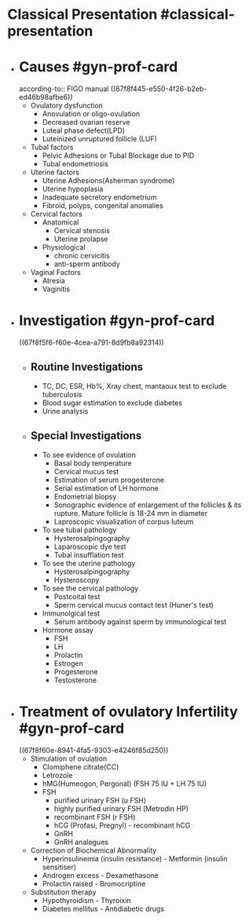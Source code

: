 # Classical Presentation #classical-presentation
- # Causes #gyn-prof-card 
  according-to:: FIGO manual
  ((67f8f445-e550-4f26-b2eb-ed46b98afbe6))
	- Ovulatory dysfunction
		- Anovulation or oligo-ovulation
		- Decreased ovarian reserve
		- Luteal phase defect(LPD)
		- Luteinized unruptured follicle (LUF)
	- Tubal factors
		- Pelvic Adhesions or Tubal Blockage due to PID
		- Tubal endometriosis
	- Uterine factors
		- Uterine Adhesions(Asherman syndrome)
		- Uterine hypoplasia
		- Inadequate secretory endometrium
		- Fibroid, polyps, congenital anomalies
	- Cervical factors
		- Anatomical
			- Cervical stenosis
			- Uterine prolapse
		- Physiological
			- chronic cervicitis
			- anti-sperm antibody
	- Vaginal Factors
		- Atresia
		- Vaginitis
- # Investigation #gyn-prof-card
  ((67f8f5f6-f60e-4cea-a791-8d9fb8a92314))
	- ## Routine Investigations
		- TC, DC, ESR, Hb%, Xray chest, mantaoux test to exclude tuberculosis
		- Blood sugar estimation to exclude diabetes
		- Urine analysis
	- ## Special Investigations
		- To see evidence of ovulation
			- Basal body temperature
			- Cervical mucus test
			- Estimation of serum progesterone
			- Serial estimation of LH hormone
			- Endometrial biopsy
			- Sonographic evidence of enlargement of the follicles & its rupture. Mature follicle is 18-24 mm in diameter
			- Laproscopic visualization of corpus luteum
		- To see tubal pathology
			- Hysterosalpingography
			- Laparoscopic dye test
			- Tubal insufflation test
		- To see the uterine pathology
			- Hysterosalpingography
			- Hysteroscopy
		- To see the cervical pathology
			- Postcoital test
			- Sperm cervical mucus contact test (Huner's test)
		- Immunolgical test
			- Serum antibody against sperm by immunological test
		- Hormone assay
			- FSH
			- LH
			- Prolactin
			- Estrogen
			- Progesterone
			- Testosterone
- # Treatment of ovulatory Infertility #gyn-prof-card
  ((67f8f60e-8941-4fa5-9303-e4246f85d250))
	- Stimulation of ovulation
		- Clomiphene citrate(CC)
		- Letrozole
		- hMG(Humeogon, Pergonal) (FSH 75 IU + LH 75 IU)
		- FSH
			- purified urinary FSH (u FSH)
			- highly purified urinary FSH (Metrodin HP)
			- recombinant FSH (r FSH)
			- hCG (Profasi, Pregnyl) - recombinant hCG
			- GnRH
			- GnRH analogues
	- Correction of Biochemical Abnormality
		- Hyperinsulinemia (insulin resistance) - Metformin (insulin sensitiser)
		- Androgen excess - Dexamethasone
		- Prolactin raised - Bromocriptine
	- Substitution therapy
		- Hypothyroidism - Thyroixin
		- Diabetes mellitus - Antidiabetic drugs